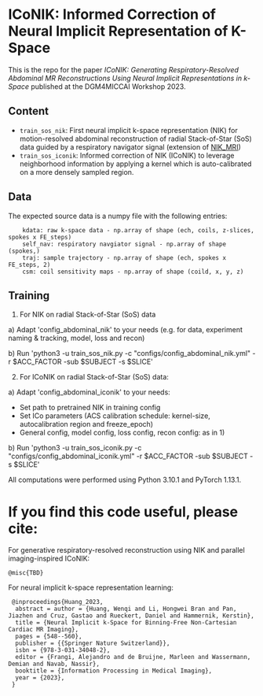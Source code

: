 # ICoNIK: Informed Correction of Neural Implicit Representation of K-Space


This is the repo for the paper _ICoNIK: Generating Respiratory-Resolved Abdominal MR Reconstructions Using Neural Implicit Representations in k-Space_ 
published at the DGM4MICCAI Workshop 2023.


## Content
- `train_sos_nik`: First neural implicit k-space representation (NIK) for motion-resolved abdominal reconstruction of
 radial Stack-of-Star (SoS) data guided by a respiratory navigator signal (extension of [NIK_MRI](https://github.com/wenqihuang/NIK_MRI))
- `train_sos_iconik`: Informed correction of NIK (ICoNIK) to leverage neighborhood information by applying a kernel which is auto-calibrated on a more densely sampled region.
## Data
The expected source data is a numpy file with the following entries:
~~~
    kdata: raw k-space data - np.array of shape (ech, coils, z-slices, spokes x FE_steps)  
    self_nav: respiratory navgiator signal - np.array of shape (spokes,)
    traj: sample trajectory - np.array of shape (ech, spokes x FE_steps, 2)
    csm: coil sensitivity maps - np.array of shape (coild, x, y, z)
~~~

## Training
1) For NIK on radial Stack-of-Star (SoS) data
 
  a) Adapt 'config_abdominal_nik' to your needs (e.g. for data, experiment naming & tracking, model, loss and recon)

  b) Run 'python3 -u train_sos_nik.py -c "configs/config_abdominal_nik.yml" -r $ACC_FACTOR -sub $SUBJECT -s $SLICE'


2) For ICoNIK on radial Stack-of-Star (SoS) data:

  a) Adapt 'config_abdominal_iconik' to your needs:
  - Set path to pretrained NIK in training config
  - Set ICo parameters (ACS calibration schedule: kernel-size, autocalibration region and freeze_epoch)
  - General config, model config, loss config, recon config: as in 1)

  b) Run 'python3 -u train_sos_iconik.py -c "configs/config_abdominal_iconik.yml" -r $ACC_FACTOR -sub $SUBJECT -s $SLICE'


All computations were performed using Python 3.10.1 and PyTorch 1.13.1.

# If you find this code useful, please cite:
For generative respiratory-resolved reconstruction using NIK and parallel imaging-inspired ICoNIK:

    @misc{TBD}

For neural implicit k-space representation learning:

     @inproceedings{Huang_2023,
      abstract = author = {Huang, Wenqi and Li, Hongwei Bran and Pan, Jiazhen and Cruz, Gastao and Rueckert, Daniel and Hammernik, Kerstin},
      title = {Neural Implicit k-Space for Binning-Free Non-Cartesian Cardiac MR Imaging},
      pages = {548--560},
      publisher = {{Springer Nature Switzerland}},
      isbn = {978-3-031-34048-2},
      editor = {Frangi, Alejandro and de Bruijne, Marleen and Wassermann, Demian and Navab, Nassir},
      booktitle = {Information Processing in Medical Imaging},
      year = {2023},
     }